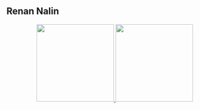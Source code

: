 ## Renan Nalin
<div align="center">
  <a href="https://github.com/rnalin">
  <img height="180em" src="https://github-readme-stats.vercel.app/api?username=rnalin&show_icons=true&theme=dracula&include_all_commits=true&count_private=true"/>
  <img height="180em" src="https://github-readme-stats.vercel.app/api/top-langs/?username=rnalin&layout=compact&langs_count=7&theme=dracula"/>
</div>

  
  ##
